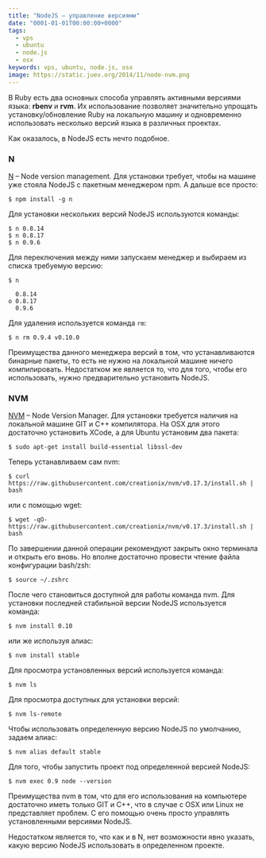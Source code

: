 ```yaml
---
title: "NodeJS – управление версиями"
date: "0001-01-01T00:00:00+0000"
tags:
  - vps
  - ubuntu
  - node.js
  - osx
keywords: vps, ubuntu, node.js, osx
image: https://static.juev.org/2014/11/node-nvm.png
---
```

В Ruby есть два основных способа управлять активными версиями языка: **rbenv** и **rvm**. Их использование позволяет значительно упрощать установку/обновление Ruby на локальную машину и одновременно использовать несколько версий языка в различных проектах.

Как оказалось, в NodeJS есть нечто подобное.

### N

[N](https://github.com/tj/n "tj/n") – Node version management. Для установки требует, чтобы на машине уже стояла NodeJS с пакетным менеджером npm. А дальше все просто:

	$ npm install -g n

Для установки нескольких версий NodeJS используются команды:

	$ n 0.8.14
	$ n 0.8.17
	$ n 0.9.6

Для переключения между ними запускаем менеджер и выбираем из списка требуемую версию:

	$ n

	  0.8.14
	ο 0.8.17
	  0.9.6

Для удаления используется команда `rm`:

	$ n rm 0.9.4 v0.10.0

Преимущества данного менеджера версий в том, что устанавливаются бинарные пакеты, то есть не нужно на локальной машине ничего компилировать. Недостатком же является то, что для того, чтобы его использовать, нужно предварительно установить NodeJS.

### NVM

[NVM](https://github.com/creationix/nvm "Node Version Manager") – Node Version Manager. Для установки требуется наличия на локальной машине GIT и C++ компилятора. На OSX для этого достаточно установить XCode, а для Ubuntu установим два пакета:

	$ sudo apt-get install build-essential libssl-dev

Теперь устанавливаем сам nvm:

	$ curl https://raw.githubusercontent.com/creationix/nvm/v0.17.3/install.sh | bash

или с помощью wget:

	$ wget -qO- https://raw.githubusercontent.com/creationix/nvm/v0.17.3/install.sh | bash

По завершении данной операции рекомендуют закрыть окно терминала и открыть его вновь. Но вполне достаточно провести чтение файла конфигурации bash/zsh:

	$ source ~/.zshrc

После чего становиться доступной для работы команда nvm. Для установки последней стабильной версии NodeJS используется команда:

	$ nvm install 0.10

или же используя алиас:

	$ nvm install stable

Для просмотра установленных версий используется команда:

	$ nvm ls

Для просмотра доступных для установки версий:

	$ nvm ls-remote

Чтобы использовать определенную версию NodeJS по умолчанию, задаем алиас:

	$ nvm alias default stable

Для того, чтобы запустить проект под определенной версией NodeJS:

	$ nvm exec 0.9 node --version

Преимущества nvm в том, что для его использования на компьютере достаточно иметь только GIT и C++, что в случае с OSX или Linux не представляет проблем. С его помощью очень просто управлять установленными версиями NodeJS.

Недостатком является то, что как и в N, нет возможности явно указать, какую версию NodeJS использовать в определенном проекте.
